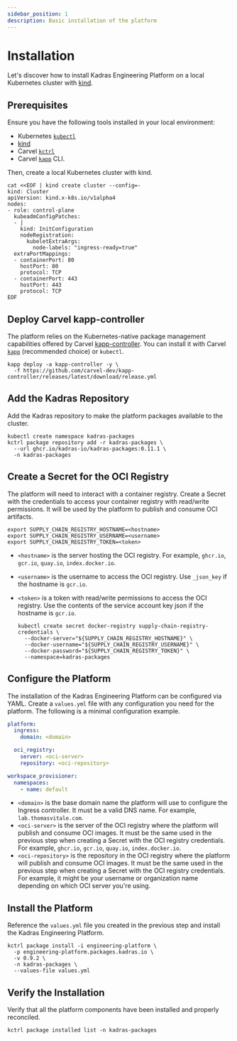 ```yaml
---
sidebar_position: 1
description: Basic installation of the platform
---
```


# Installation

Let's discover how to install Kadras Engineering Platform on a local Kubernetes cluster with [kind](https://kind.sigs.k8s.io).

## Prerequisites

Ensure you have the following tools installed in your local environment:

* Kubernetes [`kubectl`](https://kubectl.docs.kubernetes.io/installation/kubectl)
* [kind](https://kind.sigs.k8s.io)
* Carvel [`kctrl`](https://carvel.dev/kapp-controller/docs/latest/install)
* Carvel [`kapp`](https://carvel.dev/kapp-controller/docs/latest/install/#installing-kapp-controller-cli-kctrl) CLI.

Then, create a local Kubernetes cluster with kind.

```shell
cat <<EOF | kind create cluster --config=-
kind: Cluster
apiVersion: kind.x-k8s.io/v1alpha4
nodes:
- role: control-plane
  kubeadmConfigPatches:
  - |
    kind: InitConfiguration
    nodeRegistration:
      kubeletExtraArgs:
        node-labels: "ingress-ready=true"
  extraPortMappings:
  - containerPort: 80
    hostPort: 80
    protocol: TCP
  - containerPort: 443
    hostPort: 443
    protocol: TCP
EOF
```

## Deploy Carvel kapp-controller

The platform relies on the Kubernetes-native package management capabilities offered by Carvel [kapp-controller](https://carvel.dev/kapp-controller). You can install it with Carvel [`kapp`](https://carvel.dev/kapp/docs/latest/install) (recommended choice) or `kubectl`.

```shell
kapp deploy -a kapp-controller -y \
  -f https://github.com/carvel-dev/kapp-controller/releases/latest/download/release.yml
```

## Add the Kadras Repository

Add the Kadras repository to make the platform packages available to the cluster.

  ```shell
  kubectl create namespace kadras-packages
  kctrl package repository add -r kadras-packages \
    --url ghcr.io/kadras-io/kadras-packages:0.11.1 \
    -n kadras-packages
  ```

## Create a Secret for the OCI Registry

The platform will need to interact with a container registry. Create a Secret with the credentials to access your container registry with read/write permissions. It will be used by the platform to publish and consume OCI artifacts.

  ```shell
  export SUPPLY_CHAIN_REGISTRY_HOSTNAME=<hostname>
  export SUPPLY_CHAIN_REGISTRY_USERNAME=<username>
  export SUPPLY_CHAIN_REGISTRY_TOKEN=<token>
  ```

* `<hostname>` is the server hosting the OCI registry. For example, `ghcr.io`, `gcr.io`, `quay.io`, `index.docker.io`.
* `<username>` is the username to access the OCI registry. Use `_json_key` if the hostname is `gcr.io`.
* `<token>` is a token with read/write permissions to access the OCI registry. Use the contents of the service account key json if the hostname is `gcr.io`.

  ```shell
  kubectl create secret docker-registry supply-chain-registry-credentials \
    --docker-server="${SUPPLY_CHAIN_REGISTRY_HOSTNAME}" \
    --docker-username="${SUPPLY_CHAIN_REGISTRY_USERNAME}" \
    --docker-password="${SUPPLY_CHAIN_REGISTRY_TOKEN}" \
    --namespace=kadras-packages
  ```

## Configure the Platform

The installation of the Kadras Engineering Platform can be configured via YAML. Create a `values.yml` file with any configuration you need for the platform. The following is a minimal configuration example.

```yaml title="values.yml"
platform:
  ingress:
    domain: <domain>

  oci_registry:
    server: <oci-server>
    repository: <oci-repository>

workspace_provisioner:
  namespaces:
    - name: default
```

* `<domain>` is the base domain name the platform will use to configure the Ingress controller. It must be a valid DNS name. For example, `lab.thomasvitale.com`.
* `<oci-server>` is the server of the OCI registry where the platform will publish and consume OCI images. It must be the same used in the previous step when creating a Secret with the OCI registry credentials. For example, `ghcr.io`, `gcr.io`, `quay.io`, `index.docker.io`.
* `<oci-repository>` is the repository in the OCI registry where the platform will publish and consume OCI images. It must be the same used in the previous step when creating a Secret with the OCI registry credentials. For example, it might be your username or organization name depending on which OCI server you're using.

## Install the Platform

Reference the `values.yml` file you created in the previous step and install the Kadras Engineering Platform.

  ```shell
  kctrl package install -i engineering-platform \
    -p engineering-platform.packages.kadras.io \
    -v 0.9.2 \
    -n kadras-packages \
    --values-file values.yml
  ```

## Verify the Installation

Verify that all the platform components have been installed and properly reconciled.

  ```shell
  kctrl package installed list -n kadras-packages 
  ```
